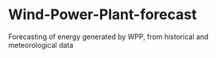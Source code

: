 # Wind-Power-Plant-forecast
Forecasting of energy generated by WPP, from historical and meteorological data
